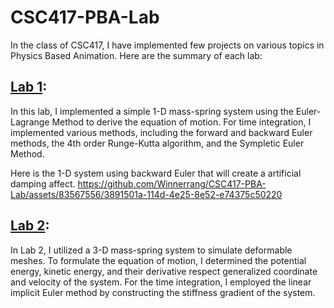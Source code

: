 # CSC417-PBA-Lab

In the class of CSC417, I have implemented few projects on various topics in Physics Based Animation. Here are the summary of each lab:

## [Lab 1](https://github.com/Winnerrang/1D-Mass-Spring):
In this lab, I implemented a simple 1-D mass-spring system using the Euler-Lagrange Method to derive the equation of motion. For time integration, I implemented various methods, including the forward and backward Euler methods, the 4th order Runge-Kutta algorithm, and the Sympletic Euler Method.

Here is the 1-D system using backward Euler that will create a artificial damping affect.
https://github.com/Winnerrang/CSC417-PBA-Lab/assets/83567556/3891501a-114d-4e25-8e52-e74375c50220

## [Lab 2](https://github.com/Winnerrang/CSC417-3D-mass-spring/tree/cf402c040133689f67da7b601c8c097dee15f07c):
In Lab 2, I utilized a 3-D mass-spring system to simulate deformable meshes. To formulate the equation of motion, I determined the potential energy, kinetic energy, and their derivative respect generalized coordinate and velocity of the system. For the time integration, I employed the linear implicit Euler method by constructing the stiffness gradient of the system.




